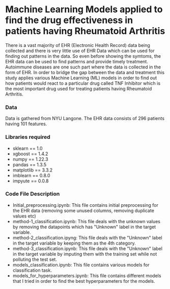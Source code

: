 # Machine Learning Models applied to find the drug effectiveness in patients having Rheumatoid Arthritis
There is a vast majority of EHR (Electronic Health Record) data being collected and there is very little use of EHR Data which can be used for finding out patterns
in the data. So even before showing the symtoms, the EHR data can be used to find patterns and provide timely treatment. Autoimmune diseases are one such part where the
data is collected in the form of EHR. In order to bridge the gap between the data and treatment this study applies various Machine Learning (ML) models in order to find
out how patients would react to a particular drug called TNF Inhibitor which is the most important drug used for treating patients having Rheumatoid Arthritis.

### Data
Data is gathered from NYU Langone. The EHR data consists of 296 patients having 101 features. 

### Libraries required
- sklearn == 1.0
- xgboost == 1.4.2
- numpy == 1.22.3
- pandas == 1.3.5
- matplotlib == 3.3.2
- imblearn == 0.8.0
- impyute == 0.0.8

### Code File Description
- Initial_preprocessing.ipynb: This file contains initial preprocessing for the EHR data (removing some unused columns, removing duplicate values etc)
- method-1_classification.ipynb: This file deals with the unknown values by removing the datapoints which has "Unknown" label in the target variable.
- method-2_classification.ipyng: This file deals with the "Unknown" label in the target variable by keeping them as the 4th category.
- method-3_classification.ipynb: This file deals with the "Unknown" label in the target variable by imputing them with the training set while not polluting the test set.
- models_classification.ipynb: This file contains various models for classification task.
- models_for_hyperparameters.ipynb: This file contains different models that I tried in order to find the best hyperparameters for the models. 
